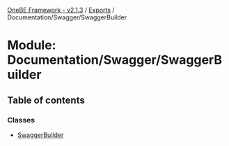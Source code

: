 [OneBE Framework - v2.1.3](../README.md) / [Exports](../modules.md) / Documentation/Swagger/SwaggerBuilder

# Module: Documentation/Swagger/SwaggerBuilder

## Table of contents

### Classes

- [SwaggerBuilder](../classes/Documentation_Swagger_SwaggerBuilder.SwaggerBuilder.md)
